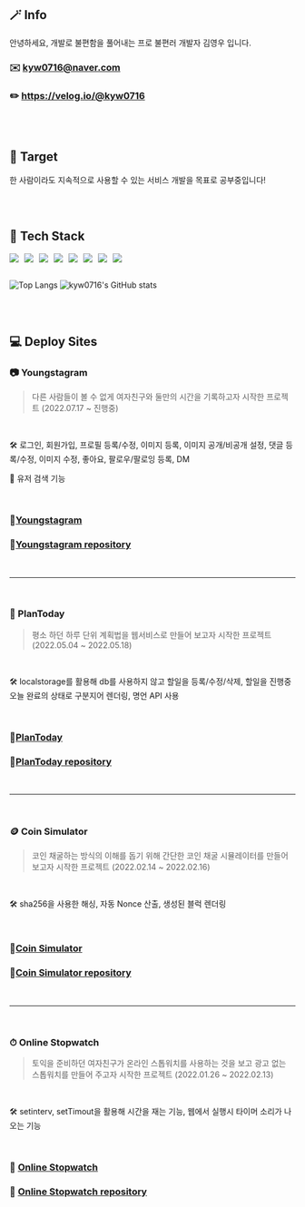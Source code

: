 ## 🪄 Info

안녕하세요, 개발로 불편함을 풀어내는 프로 불편러 개발자 김영우 입니다.

### ✉️ kyw0716@naver.com

### ✏️ https://velog.io/@kyw0716

<br/>
<br/>

## 📌 Target

한 사람이라도 지속적으로 사용할 수 있는 서비스 개발을 목표로 공부중입니다!

<br/>
<br/>

## 📖 Tech Stack

<div style="display: flex; gap: 10px;">
<img src="https://img.shields.io/badge/Next-black?style=for-the-badge&logo=next.js&logoColor=white" />
<img src="https://img.shields.io/badge/typescript-%23007ACC.svg?style=for-the-badge&logo=typescript&logoColor=white" />
<img src="https://img.shields.io/badge/react-%2320232a.svg?style=for-the-badge&logo=react&logoColor=%2361DAFB" />
<img src="https://img.shields.io/badge/styled--components-DB7093?style=for-the-badge&logo=styled-components&logoColor=white" />
<img src="https://img.shields.io/badge/HTML5-E34F26?style=for-the-badge&logo=html5&logoColor=white" />
<img src="https://img.shields.io/badge/css3-%231572B6.svg?style=for-the-badge&logo=css3&logoColor=white" />
<img src="https://img.shields.io/badge/JavaScript-F7DF1E?style=for-the-badge&logo=javascript&logoColor=black" />
<img src="https://img.shields.io/badge/Firebase-039BE5?style=for-the-badge&logo=Firebase&logoColor=white"/>
</div>

<br/>

![Top Langs](https://github-readme-stats.vercel.app/api/top-langs/?username=kyw0716)
![kyw0716's GitHub stats](https://github-readme-stats.vercel.app/api?username=kyw0716&show_icons=true&theme=dracula)

<br/>
<br/>

## 💻 Deploy Sites

### 📷 Youngstagram

> 다른 사람들이 볼 수 없게 여자친구와 둘만의 시간을 기록하고자 시작한 프로젝트 (2022.07.17 ~ 진행중)

<br/>

🛠️ 로그인, 회원가입, 프로필 등록/수정, 이미지 등록, 이미지 공개/비공개 설정, 댓글 등록/수정, 이미지 수정, 좋아요, 팔로우/팔로잉 등록, DM

📌 유저 검색 기능

<br/>

### 🔗[Youngstagram](https://youngstagram-demo.vercel.app)

### 📖[Youngstagram repository](https://github.com/kyw0716/Youngstagram)

<br/>

---

<br/>

### 📆 PlanToday

> 평소 하던 하루 단위 계획법을 웹서비스로 만들어 보고자 시작한 프로젝트 (2022.05.04 ~ 2022.05.18)

<br/>

🛠️ localstorage를 활용해 db를 사용하지 않고 할일을 등록/수정/삭제, 할일을 진행중 오늘 완료의 상태로 구분지어 렌더링, 명언 API 사용

<br/>

### 🔗[PlanToday](https://plan-today.netlify.app/)

### 📖[PlanToday repository](https://github.com/kyw0716/planToday)

<br/>

---

<br/>

### 🪙 Coin Simulator

> 코인 채굴하는 방식의 이해를 돕기 위해 간단한 코인 채굴 시뮬레이터를 만들어 보고자 시작한 프로젝트 (2022.02.14 ~ 2022.02.16)

<br/>

🛠️ sha256을 사용한 해싱, 자동 Nonce 산출, 생성된 블럭 렌더링

<br/>

### 🔗[Coin Simulator](https://coin-mining-simulator.netlify.app/)

### 📖[Coin Simulator repository](https://github.com/kyw0716/block-chain)

<br/>

---

<br/>

### ⏱ Online Stopwatch

> 토익을 준비하던 여자친구가 온라인 스톱워치를 사용하는 것을 보고 광고 없는 스톱워치를 만들어 주고자 시작한 프로젝트 (2022.01.26 ~ 2022.02.13)

<br/>

🛠️ setinterv, setTimout을 활용해 시간을 재는 기능, 웹에서 실행시 타이머 소리가 나오는 기능

<br/>

### 🔗 [Online Stopwatch](https://kyw0716.github.io/Stopwatch-online/)

### 📖 [Online Stopwatch repository](https://github.com/kyw0716/Stopwatch-online)
